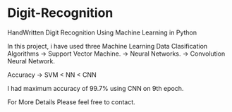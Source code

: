 # Digit-Recognition
HandWritten Digit Recognition Using Machine Learning in Python

In this project, i have used three Machine Learning Data Clasification Algorithms 
-> Support Vector Machine.
-> Neural Networks.
-> Convolution Neural Network.

Accuracy -> SVM < NN < CNN

I had maximum accuracy of 99.7% using CNN on 9th epoch.

For More Details Please feel free to contact.
